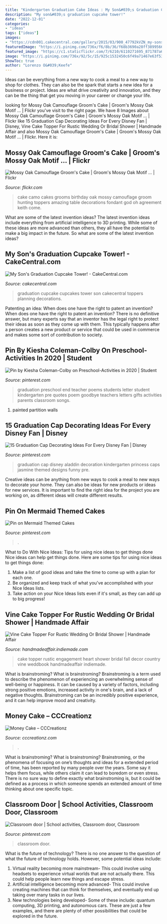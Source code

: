 ```yaml
---
title: "Kindergarten Graduation Cake Ideas : My Son&#039;s Graduation Cupcake Tower!"
description: "My son&#039;s graduation cupcake tower!"
date: "2022-12-01"
categories:
- "ideas"
tags: ["ideas"]
images:
- "https://cdn001.cakecentral.com/gallery/2015/03/900_47792kVZN_my-sons-graduation-cupcake-tower.jpg"
featuredImage: "https://i.pinimg.com/736x/f6/8b/36/f68b3690a28ff3899566d76fa5438415.jpg"
featured_image: "https://c1.staticflickr.com/7/6210/6110271695_871787a6f6_b.jpg"
image: "https://i.pinimg.com/736x/92/5c/15/925c1532450c6f49a71467e63f53c03d.jpg"
ShowToc: true
author: "Lorenzo O&#039;Keefe"
---
```



Ideas can be everything from a new way to cook a meal to a new way to shop for clothes. They can also be the spark that starts a new idea for a business or project. Ideas are what drive creativity and innovation, and they can be the thing that get you moving in your career or change your life.

	

		
looking for Mossy Oak Camouflage Groom&#039;s Cake | Groom&#039;s Mossy Oak Motif … | Flickr you've visit to the right page. We have 8 Images about Mossy Oak Camouflage Groom&#039;s Cake | Groom&#039;s Mossy Oak Motif … | Flickr like 15 Graduation Cap Decorating Ideas For Every Disney Fan | Disney, Vine Cake Topper For Rustic Wedding Or Bridal Shower | Handmade Affair and also Mossy Oak Camouflage Groom&#039;s Cake | Groom&#039;s Mossy Oak Motif … | Flickr. Here it is:
		
    
## Mossy Oak Camouflage Groom&#039;s Cake | Groom&#039;s Mossy Oak Motif … | Flickr

<img loading=lazy src="https://c1.staticflickr.com/7/6210/6110271695_871787a6f6_b.jpg" onerror="this.onerror=null;this.src='https://tse2.mm.bing.net/th?id=OIP.4gUoZui3u15a_ggvaZ-4ygHaIi&amp;pid=15.1';" alt="Mossy Oak Camouflage Groom&#039;s Cake | Groom&#039;s Mossy Oak Motif … | Flickr">

_Source: flickr.com_

>cake camo cakes grooms birthday oak mossy camouflage groom hunting toppers amazing table decorations fondant god oh agreement keith come. 

	

What are some of the latest invention ideas?
The latest invention ideas include everything from artificial intelligence to 3D printing. While some of these ideas are more advanced than others, they all have the potential to make a big impact in the future. So what are some of the latest invention ideas?

    
## My Son&#039;s Graduation Cupcake Tower! - CakeCentral.com

<img loading=lazy src="https://cdn001.cakecentral.com/gallery/2015/03/900_47792kVZN_my-sons-graduation-cupcake-tower.jpg" onerror="this.onerror=null;this.src='https://tse4.mm.bing.net/th?id=OIP.njCwj_2pfzfuqdPqCrM_VwHaJ4&amp;pid=15.1';" alt="My Son&#039;s Graduation Cupcake Tower! - CakeCentral.com">

_Source: cakecentral.com_

>graduation cupcake cupcakes tower son cakecentral toppers planning decorations. 

	

Patenting an idea: When does one have the right to patent an invention?
When does one have the right to patent an invention? There is no definitive answer, but many experts say that an inventor has the legal right to protect their ideas as soon as they come up with them. This typically happens after a person creates a new product or service that could be used in commerce and makes some sort of contribution to society.

    
## Pin By Kiesha Coleman-Colby On Preschool-Activities In 2020 | Student

<img loading=lazy src="https://i.pinimg.com/736x/92/5c/15/925c1532450c6f49a71467e63f53c03d.jpg" onerror="this.onerror=null;this.src='https://tse4.mm.bing.net/th?id=OIP.GarLnRxZ2Ca92PppP3jHtgAAAA&amp;pid=15.1';" alt="Pin by Kiesha Coleman-Colby on Preschool-Activities in 2020 | Student">

_Source: pinterest.com_

>graduation preschool end teacher poems students letter student kindergarten pre quotes poem goodbye teachers letters gifts activities parents classroom songs. 

	

1. painted partition walls

    
## 15 Graduation Cap Decorating Ideas For Every Disney Fan | Disney

<img loading=lazy src="https://i.pinimg.com/736x/54/be/e9/54bee9f0fecabdd831013274dcad1bf6.jpg" onerror="this.onerror=null;this.src='https://tse4.mm.bing.net/th?id=OIP.SdU1QeEWv4bS2g9nSq8J_AHaJ3&amp;pid=15.1';" alt="15 Graduation Cap Decorating Ideas For Every Disney Fan | Disney">

_Source: pinterest.com_

>graduation cap disney aladdin decoration kindergarten princess caps jasmine themed designs funny pre. 

	

Creative ideas can be anything from new ways to cook a meal to new ways to decorate your home. They can also be ideas for new products or ideas for new services. It is important to find the right idea for the project you are working on, as different ideas will create different results.

    
## Pin On Mermaid Themed Cakes

<img loading=lazy src="https://i.pinimg.com/736x/f6/8b/36/f68b3690a28ff3899566d76fa5438415.jpg" onerror="this.onerror=null;this.src='https://tse2.mm.bing.net/th?id=OIP.OEuitOwacxKMxnNKn-MwDQHaKY&amp;pid=15.1';" alt="Pin on Mermaid Themed Cakes">

_Source: pinterest.com_

>. 

	

What to Do With Nice Ideas: Tips for using nice ideas to get things done
Nice ideas can help get things done. Here are some tips for using nice ideas to get things done: 
1. Make a list of good ideas and take the time to come up with a plan for each one.
2. Be organized and keep track of what you've accomplished with your Nice Ideas lists.
3. Take action on your Nice Ideas lists even if it's small, as they can add up to big progress!

    
## Vine Cake Topper For Rustic Wedding Or Bridal Shower | Handmade Affair

<img loading=lazy src="https://handmadeaffair.indiemade.com/sites/handmadeaffair.indiemade.com/files/imagecache/im_clientsite_og_image/P-833-827359595-1.jpg" onerror="this.onerror=null;this.src='https://tse1.mm.bing.net/th?id=OIP.rtfNnkNvACPBtU-B2ftJ4gHaIB&amp;pid=15.1';" alt="Vine Cake Topper For Rustic Wedding Or Bridal Shower | Handmade Affair">

_Source: handmadeaffair.indiemade.com_

>cake topper rustic engagement heart shower bridal fall decor country vine weddbook handmadeaffair indiemade. 

	

What is brainstroming?
What is brainstroming? Brainstroming is a term used to describe the phenomenon of experiencing an overwhelming sense of well-being or happiness. It can be caused by a variety of factors, including strong positive emotions, increased activity in one's brain, and a lack of negative thoughts. Brainstroming can be an incredibly positive experience, and it can help improve mood and creativity.

    
## Money Cake – CCCreationz

<img loading=lazy src="https://cdn.shopify.com/s/files/1/0035/6024/3289/products/54423239_10205556004135804_7597781500058140672_n_1200x1200.jpg?v=1571724877" onerror="this.onerror=null;this.src='https://tse2.mm.bing.net/th?id=OIP.cftOfd52g_8_IjIf99rc-gHaNd&amp;pid=15.1';" alt="Money Cake – CCCreationz">

_Source: cccreationz.com_

>. 

	

What is brainstroming?
What is brainstroming? Brainstroming, or the phenomena of focusing on one’s thoughts and ideas for a extended period of time, has been reported by many people over the years. Some say it helps them focus, while others claim it can lead to boredom or even stress. There is no sure way to define exactly what brainstroming is, but it could be defined as a process in which someone spends an extended amount of time thinking about one specific topic.

    
## Classroom Door | School Activities, Classroom Door, Classroom

<img loading=lazy src="https://i.pinimg.com/736x/fa/6d/0f/fa6d0ffce557ed6ec3d2f8a013cde08d.jpg" onerror="this.onerror=null;this.src='https://tse2.mm.bing.net/th?id=OIP.i0LdmObtj70D8LJu2u7qPgHaJ3&amp;pid=15.1';" alt="Classroom door | School activities, Classroom door, Classroom">

_Source: pinterest.com_

>classroom door. 

	

What is the future of technology?
There is no one answer to the question of what the future of technology holds. However, some potential ideas include: 

1. Virtual reality becoming more mainstream- This could involve using headsets to experience virtual worlds that are not actually there. This could help people learn new things and escape stress. 
2. Artificial intelligence becoming more advanced- This could involve creating machines that can think for themselves, and eventually end up taking over many tasks in our lives. 
3. New technologies being developed- Some of these include: quantum computing, 3D printing, and autonomous cars. These are just a few examples, and there are plenty of other possibilities that could be explored in the future.

